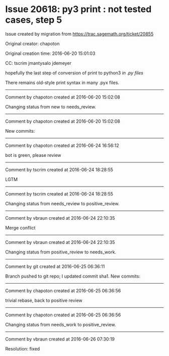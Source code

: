 # Issue 20618: py3 print : not tested cases, step 5

Issue created by migration from https://trac.sagemath.org/ticket/20855

Original creator: chapoton

Original creation time: 2016-06-20 15:01:03

CC:  tscrim jmantysalo jdemeyer

hopefully the last step of conversion of print to python3 *in .py files*

There remains old-style print syntax in many .pyx files.


---

Comment by chapoton created at 2016-06-20 15:02:08

Changing status from new to needs_review.


---

Comment by chapoton created at 2016-06-20 15:02:08

New commits:


---

Comment by chapoton created at 2016-06-24 16:56:12

bot is green, please review


---

Comment by tscrim created at 2016-06-24 18:28:55

LGTM


---

Comment by tscrim created at 2016-06-24 18:28:55

Changing status from needs_review to positive_review.


---

Comment by vbraun created at 2016-06-24 22:10:35

Merge conflict


---

Comment by vbraun created at 2016-06-24 22:10:35

Changing status from positive_review to needs_work.


---

Comment by git created at 2016-06-25 06:36:11

Branch pushed to git repo; I updated commit sha1. New commits:


---

Comment by chapoton created at 2016-06-25 06:36:56

trivial rebase, back to positive review


---

Comment by chapoton created at 2016-06-25 06:36:56

Changing status from needs_work to positive_review.


---

Comment by vbraun created at 2016-06-26 07:30:19

Resolution: fixed
